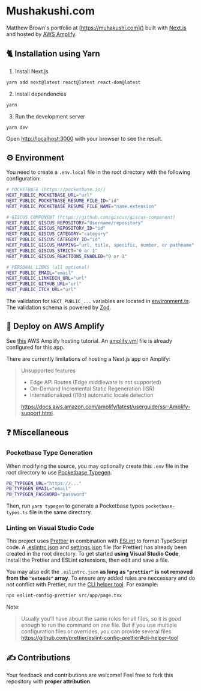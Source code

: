 # Mushakushi.com

Matthew Brown's portfolio at [https://muhakushi.com]() built with [Next.js](https://nextjs.org/) and hosted by [AWS Amplify](https://aws.amazon.com/amplify/).

## 🐈 Installation using Yarn

1. Install Next.js

```bash
yarn add next@latest react@latest react-dom@latest
```

2. Install dependencies

```bash
yarn
```

3. Run the development server

```bash
yarn dev
```

Open [http://localhost:3000](http://localhost:3000) with your browser to see the result.

## ⚙️ Environment

You need to create a `.env.local` file in the root directory with the following configuration:

```bash
# POCKETBASE (https://pocketbase.io/)
NEXT_PUBLIC_POCKETBASE_URL="url"
NEXT_PUBLIC_POCKETBASE_RESUME_FILE_ID="id"
NEXT_PUBLIC_POCKETBASE_RESUME_FILE_NAME="name.extension"

# GISCUS COMPONENT (https://github.com/giscus/giscus-component)
NEXT_PUBLIC_GISCUS_REPOSITORY="Username/repository"
NEXT_PUBLIC_GISCUS_REPOSITORY_ID="id"
NEXT_PUBLIC_GISCUS_CATEGORY="category"
NEXT_PUBLIC_GISCUS_CATEGORY_ID="id"
NEXT_PUBLIC_GISCUS_MAPPING="url, title, specific, number, or pathname"
NEXT_PUBLIC_GISCUS_STRICT="0 or 1"
NEXT_PUBLIC_GISCUS_REACTIONS_ENABLED="0 or 1"

# PERSONAL LINKS (all optional)
NEXT_PUBLIC_EMAIL="email"
NEXT_PUBLIC_LINKEDIN_URL="url"
NEXT_PUBLIC_GITHUB_URL="url"
NEXT_PUBLIC_ITCH_URL="url"
```

The validation for `NEXT_PUBLIC_...` variables are located in [environment.ts](src/environment/environment.ts). The validation schema is powered by [Zod](https://github.com/colinhacks/zod).

## 🚀 Deploy on AWS Amplify

See [this](https://docs.amplify.aws/guides/hosting/nextjs/q/platform/js/#deploy-and-host-a-hybrid-app-ssg-and-ssr) AWS Amplify hosting tutorial. An [amplify.yml](amplify.yml) file is already configured for this app.

There are currently limitations of hosting a Next.js app on Amplify:

> Unsupported features
>
> -   Edge API Routes (Edge middleware is not supported)
> -   On-Demand Incremental Static Regeneration (ISR)
> -   Internationalized (i18n) automatic locale detection
>
> https://docs.aws.amazon.com/amplify/latest/userguide/ssr-Amplify-support.html.

## ❓ Miscellaneous

### Pocketbase Type Generation

When modifying the source, you may optionally create this `.env` file in the root directory to use [Pocketbase Typegen](https://github.com/patmood/pocketbase-typegen).

```bash
PB_TYPEGEN_URL="https://..."
PB_TYPEGEN_EMAIL="email"
PB_TYPEGEN_PASSWORD="password"
```

Then, run `yarn typegen` to generate a Pocketbase types `pocketbase-types.ts` file in the same directory.

### Linting on Visual Studio Code

This project uses [Prettier](https://github.com/prettier/prettier) in combination with [ESLint](https://github.com/eslint/eslint) to format TypeScript code. A [.eslintrc.json](.eslintrc.json) and [settings.json](.vscode/settings.json) file (for Prettier) has already been created in the root directory. To get started **using Visual Studio Code**, install the Prettier and ESLint extensions, then edit and save a file.

You may also edit the `.eslintrc.json` **as long as `"prettier"` is not removed from the `"extends"` array**. To ensure any added rules are neccessary and do not conflict with Prettier, run the [CLI helper tool](https://github.com/prettier/eslint-config-prettier#cli-helper-tool). For example:

```bash
npx eslint-config-prettier src/app/page.tsx
```

Note:

> Usually you’ll have about the same rules for all files, so it is good enough to run the command on one file. But if you use multiple configuration files or overrides, you can provide several files
> https://github.com/prettier/eslint-config-prettier#cli-helper-tool

## ✍️ Contributions

Your feedback and contributions are welcome! Feel free to fork this repository with **proper attribution**.
